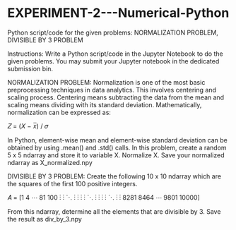 # EXPERIMENT-2---Numerical-Python
Python script/code for the given problems: NORMALIZATION PROBLEM, DIVISIBLE BY 3 PROBLEM

Instructions:
Write a Python script/code in the Jupyter Notebook to do the given problems. You may submit your Jupyter
notebook in the dedicated submission bin.

NORMALIZATION PROBLEM: Normalization is one of the most basic preprocessing techniques in data analytics. This involves centering and scaling process. Centering means subtracting the data from the
mean and scaling means dividing with its standard deviation. Mathematically, normalization can be expressed as:

𝑍 = (𝑋 − 𝑥̅) / 𝜎

In Python, element-wise mean and element-wise standard deviation can be obtained by using .mean() and .std() calls.
In this problem, create a random 5 x 5 ndarray and store it to variable X. Normalize X. Save your normalized ndarray as X_normalized.npy

DIVISIBLE BY 3 PROBLEM: Create the following 10 x 10 ndarray which are the squares of the first 100 positive integers.

𝐴 =
[1 4 ⋯ 81 100
 ⋮ ⋮  ⋱  ⋮  ⋮
 ⋮ ⋮  ⋱  ⋮  ⋮
 ⋮ ⋮  ⋱  ⋮  ⋮
8281 8464 ⋯ 9801 10000]

From this ndarray, determine all the elements that are divisible by 3. Save the result as div_by_3.npy

